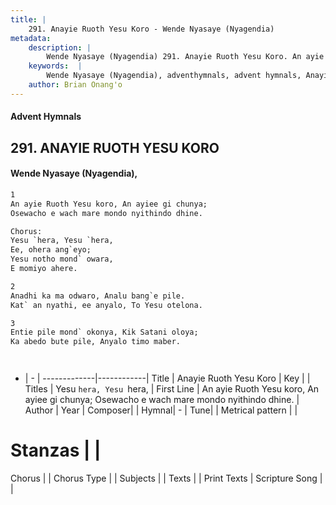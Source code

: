 ```yaml
---
title: |
    291. Anayie Ruoth Yesu Koro - Wende Nyasaye (Nyagendia)
metadata:
    description: |
        Wende Nyasaye (Nyagendia) 291. Anayie Ruoth Yesu Koro. An ayie Ruoth Yesu koro, An ayiee gi chunya; Osewacho e wach mare mondo nyithindo dhine.  Chorus: Yesu `hera, Yesu `hera, Ee, ohera ang`eyo; Yesu notho mond` owara, E momiyo ahere.  
    keywords:  |
        Wende Nyasaye (Nyagendia), adventhymnals, advent hymnals, Anayie Ruoth Yesu Koro, An ayie Ruoth Yesu koro, An ayiee gi chunya; Osewacho e wach mare mondo nyithindo dhine.. Yesu `hera, Yesu `hera,
    author: Brian Onang'o
---
```


#### Advent Hymnals
## 291. ANAYIE RUOTH YESU KORO
####  Wende Nyasaye (Nyagendia),

```txt
1
An ayie Ruoth Yesu koro, An ayiee gi chunya;
Osewacho e wach mare mondo nyithindo dhine.

Chorus:
Yesu `hera, Yesu `hera,
Ee, ohera ang`eyo;
Yesu notho mond` owara,
E momiyo ahere.

2
Anadhi ka ma odwaro, Analu bang`e pile.
Kat` an nyathi, ee anyalo, To Yesu otelona.

3
Entie pile mond` okonya, Kik Satani oloya;
Ka abedo bute pile, Anyalo timo maber.




```

- |   -  |
-------------|------------|
Title | Anayie Ruoth Yesu Koro |
Key |  |
Titles | Yesu `hera, Yesu `hera, |
First Line | An ayie Ruoth Yesu koro, An ayiee gi chunya; Osewacho e wach mare mondo nyithindo dhine. |
Author | 
Year | 
Composer| |
Hymnal|  - |
Tune|  |
Metrical pattern | |
# Stanzas |  |
Chorus |  |
Chorus Type |  |
Subjects | |
Texts |  |
Print Texts | 
Scripture Song |  |
    
